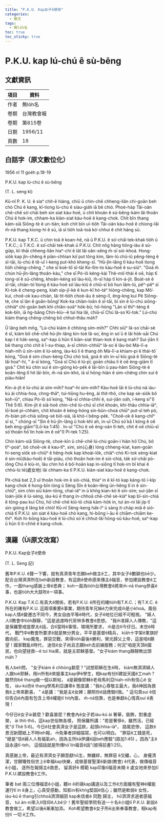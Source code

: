 ```yaml
---
title: "P.K.U. Kap女子ê使命"
categories:
  - 散文
tags:
  - 無lo̍h名
toc: true
toc_sticky: true
---
```


# P.K.U. kap lú-chú ê sù-bēng

## 文獻資訊

| 項目 | 資料 |
|---|---|
| 作者 | 無lo̍h名 |
| 卷期 | 台灣教會報 |
| 卷期 | 第815卷 |
| 日期 | 1956/11 |
| 頁數 | 18 |

## 白話字（原文數位化）

1956 nî 11 goe̍h p.18-19

P.K.U. kap lú-chú ê sù-bēng

(T. L. seng kì)

Kū-nî P. K. U. ê siaⁿ chi̍t-ē hiáng, chiū ū chin-chē chheng-liân chì-goān beh chò Chú ê kang, kî-tiong lú-chú ê siàu-gia̍h iā bē chió. Phoè-ha̍p Tâi-oân chē-chē só͘-chāi beh sin siat kàu-hoē, ū chit khoán ê sú-bēng-kám lâi thoân Chú ê hok-im, chham-ka kiàn-siat kàu-hoē ê kang-chok. Chi̍t bīn thang kám-siā Siōng-tè ê un-tián; koh chi̍t bīn uī-tio̍h Tâi-oân kàu-hoē ê chiong-lâi m̄-nā thang kiong-hí ê sū, iā sī tio̍h toā-toā kó͘-chhui ê chi̍t hāng sū.

P.K.U. kap T.K.C. ū chin toā ê koan-hē, nā ū P.K.U. ê só͘-chāi tek-khak tio̍h ū T.K.C.; ū T.K.C. ê só͘-chāi tek-khak ū P.K.U. Chit nn̄g hāng tiōng-iàu ê sū-gia̍p, kî-thāi chheng-liân hiaⁿ-chí ê la̍t lâi oân-sêng m̄-sī sió-khoá. Hong-sio̍k kap jîn-chêng ê piàn-chhian kó͘ put tông kim, lâm-lú chū-iû pêng-téng ê sî-tāi, lú-chú ê tē-uī í-keng put-khó kheng-sī. "Hū-jîn-lâng tī kàu-hoē tiong tio̍h chēng-chēng ," che sī koè-tō͘ sî-tāi Ko-lîm-to kàu-hoē ê su-siúⁿ. "Goá m̄ chún hū-jîn-lâng thoân-kàu," che sī Pó-lô kéng-kài Thê-mô͘-thài ê oē, ha̍p tī tong-sî ê sū-chêng, khoân-kéng só͘ iàu-kiû, m̄-sī ha̍p tī kin-á-ji̍t. Boa̍t-sè ê sî-tāi, chiàn-tò͘ tiong ê kàu-hoē só͘ iàu-kiû ê chiū-sī bô hun lâm-lú, pêⁿ-pêⁿ sī Ki-tok ê cheng-peng, kiah si̍p-jī-kè ê kun-kî hó-táⁿ hiòng-chêng, kap Mô͘-kuí, choē-ok kau-chiàn, lâi tit-tio̍h choè-āu ê sèng-lī, êng-kng kui Pē Siōng-tè, che sī lán ê goān-bōng! Kok-ka chiàn-loān ê sî-tāi, bī sìn ê lú-chú siōng-chhiáⁿ chì-goān beh khì chiân-soàⁿ ho̍k-bū; hô-hòng "Lán sī thiⁿ-téng ê kok-bîn, iā ǹg-bāng Chín-kiù--ê tuì hia lâi, chiū-sī Chú Iâ-so͘ Ki-tok." Lú-chú kiám thang chēng-chēng bô chhut-thâu ma̍h?

Ū lâng beh mn̄g, "Lú-chú kiám ē chhòng sím-mi̍h?" Chhì siūⁿ Iâ-so͘ chāi-sè ê sî, kiám bô chē-chē hū-jîn-lâng kin-toè Iâ-so͘, ēng in só͘ ū ê lâi ho̍k-sāi Chú kap I ê ha̍k-seng, saⁿ-kap ū hūn tī kiàn-siat thian-kok ê kang mah? Sui-jiân lí bē thang chò chi̍t ê Í-su-thiap, á-sī chhin-chhiūⁿ Iâ-so͘ ê lāu-bó Má-lī-a hiah-ni̍h ū sìn-sim ê lú-sèng, iáu-kú lí ē thang o̍h Má-lī-a khiam-pi ê thài-tō͘ kóng, "Goá ê sim chun-kèng Chú chò toā, goá ê sîn in-uī kiù goá ê Siōng-tè lâi hoaⁿ-hí, " á-sī kóng, "Goá sī Chú ê lú-pī; goān chiàu lí ê oē èng-giām tī goá." Chit kù chin suí ê sìn-gióng kò-pe̍k ê lāi-bīn ū pau-hâm Siōng-tè ê koân-lêng tī hit lāi-bīn, m̄-nā sìn-khò, iā sī hōng-hiàn ê sim-chêng chin suí ê piáu-hiān!

Kin-á-ji̍t ê lú-chú ài sím-mi̍h? hoaⁿ-hí sím-mi̍h? Kàu-hoē lāi ê lú-chú nā iáu-kú ài chhia-hoa, chng-thāⁿ, tuì-tiōng hu-êng, ài thit-thô, che kap sè-sio̍k bô koh-iūⁿ, chiau Pó-lô só͘ kóng, "Nā-sī chhia-chhí ê, sui-jiân oa̍h, í-keng sí"(I Thê 5:6). Kim-ji̍t ê siā-hoē chin-chē lú-chú sī chit khoán, khí-thâu chhia-iāⁿ, lō͘-boé pi-chhám, chit khoán ê kéng-hóng sin-bûn-choá chiūⁿ put-sî teh pò, m̄-bián pit-chiá siông-sè biô-siá, iā khó-í bêng-pe̍k. "Choē-ok ê kang-chîⁿ sī sí, " chóng-sī "Sìn ê hū-jîn-lâng ū hok-khì ah, in-uī Chú só͘ kā I kóng ê oē beh èng-giām"(Lō͘-ka 1:45) . In-uī "Chú ê oē éng-oán tī-teh, chit ê oē chiū-sī só͘ thoân hō͘ lín hok-im ê oē"(I Pí-tek 1:25).

Chin kám-siā Siōng-tè, choè-kīn ū chē-chē lú-chú goān-ì hiàn hō͘ Chú, bô tîⁿ-poàⁿ, bô choē-ok ê kau-tîⁿ, sim, sin(心身) lóng chheng-kiat, kam-goān hi-seng sio̍k sè-chiūⁿ ê hēng-hok kap khoài-lo̍k, chiâⁿ-chò Ki-tok sèng-kiat ê sin-niû(kàu-hoē) ê tāi-piáu, chò thoân hok-im ê sió-chiá, ta̍k só͘-chāi pò-iông Chú ê kiù-in, lâu chin hó ê bô͘-hoān kap ìn-siōng tī hok-im bī khai ê chhù-lú tē(處女地) lâi chham-ka tī P.K.U. kiàn-siat kàu-hoē ê kang-chok.

Pit-chiá bat 2,3 uī thoân hok-im ê sió-chiá, thiaⁿ in ê kî-tó kap káng-tō í-ki̍p kang-chok ê hong-bīn lóng ū Sèng Sîn ê koân-lêng ūn-hêng tī in ê sin-chiūⁿ, sim chin siū kám-tōng, chai-iáⁿ in ū khǹg kian-kò͘ ê sìn-sim; sui-jiân sī loán-jio̍k ê lú-sèng, iáu-kú ē thang ín-chhoā chē-chē sè-kiáⁿ kap bī-sìn-chiá ê tông-pau kui Chú, hō͘ chē-chē kiû-tō chiá kám-ho̍k in, tuì án-ni lâi ji̍p tī sìn-gióng ê lâng bē chió! Kū-nî Sèng-keng ha̍k-īⁿ ū sàng it-cha̍p miâ ê sió-chiá tī P.K.U. sin siat ê kàu-hoē chò kang, hi-bōng í-āu ē chiām-chiām ke-thiⁿ. Koh hi-bōng kàu-hoē ê lú-chú só͘ ē chhut-lâi hōng-sū kàu-hoē, saⁿ-kap ū hūn tī it-chhē ê kang-chok.

## 漢羅（Ùi原文改寫）

P.K.U. Kap女子ê使命

(T. L. Seng 記)

舊年P.K.U. ê聲一下響，就有真濟青年志願beh做主ê工，其中女子ê數額也bē少。配合台灣濟濟所在beh新設教會，有這款ê使命感來傳主ê福音，參加建設教會ê工作。一面thang感謝上帝ê恩典； koh一面為tio̍h台灣教會ê將來m̄-nā thang恭喜ê事，也是tio̍h大大鼓吹ê一項事。

P.K.U. Kap T.K.C.有真大ê關係，若有P.K.U. ê所在的確tio̍h有T.K.C.；有T.K.C. ê所在的確有P.K.U. 這兩項重要ê事業，期待青年兄姊ê力來完成m̄是小khoá。風俗kap人情ê變遷古不同今，男女自由平等ê時代，女子ê地位已經不可輕視。 "婦人人tī教會中tio̍h靜靜，"這是過渡時代哥林多教會ê思想。 "我m̄准婦人人傳教，"這是保羅警戒提摩太ê話，合tī當時ê事情，環境所要求， m̄是合tī今仔日。末世ê時代， 戰鬥中ê教會所要求ê就是無分男女，平平是基督ê精兵， kia̍h十字架ê軍旗好膽向前， kap魔鬼，罪惡交戰，來得tio̍h最後ê勝利，榮光歸父上帝，這是咱ê願望！國家戰亂ê時代， 迷信ê女子尚且志願beh去前線服務；何況"咱是天頂ê國民，也向望拯救--ê tuì hia來，就是主耶穌基督。"女子kiám thang靜靜無出頭ma̍h？

有人beh問， "女子kiám ē chhòng甚麼？"試想耶穌在生ê時， kiám無濟濟婦人人跟toè耶穌，用in所有ê來服事主kap伊ê學生，相kap有份tī建設天國ê工mah？雖然你bē thang做一個以斯帖， á是親像耶穌ê老母馬利亞hiah-ni̍h有信心ê 女性， iáu-kú你ē thang學馬利亞謙卑ê 態度講："我ê心尊敬主最大，我ê神因為救我ê上帝來歡喜， " á是講："我是主ê女婢；願照你ê話應驗tī我。" 這句真suí ê信仰告白ê內面有包含上帝ê權能tī hit內面， m̄-nā信靠，也是奉獻ê心情真suí ê表現！

今仔日ê女子ài甚麼？歡喜甚麼？教會內ê女子若iáu-kú ài 奢華，裝飾，對重虛榮， ài thit-thô，這kap世俗無各樣， 照保羅所講："若是奢侈ê，雖然活，已經死"(I Thê 5:6)。今日ê社會真濟女子是這款，起頭chhia-iāⁿ， 路尾悲慘， 這款ê景況新聞紙上不時teh報， m̄免筆者詳細描寫，也可以明白。 "罪惡ê工錢是死， "總是"信ê婦人人有福氣ah，因為主所kā伊講ê話beh應驗"(路加1:45) 。因為"主ê話永遠tī-teh， 這個話就是所傳hō͘ lín福音ê話"(彼得前書1:25)。

真感謝上帝，最近有濟濟女子願意獻hō͘主，無纏絆，無罪惡 ê交纏，心， 身攏清潔，甘願犧牲俗世上ê幸福kap快樂，成做基督聖潔ê新娘(教會) ê代表，做傳福音ê小姐， 逐所在報揚主ê救恩， 留真好ê 模範 kap印象tī福音未開 ê 處女地來參加tī P.K.U.建設教會ê工作。

筆者 bat 兩三位傳福音ê小姐，聽in ê祈禱kap講道以及工作ê方面攏有聖神ê權能運行tī in ê身上，心真受感動，知影in有khǹg堅固ê信心；雖然是軟弱ê 女性， iáu-kú ē thang引chhoā濟濟細囝 kap未信者ê 同胞 歸主， hō͘濟濟求道者感福音， tuì án-ni來入tī信仰ê人bē少！舊年聖經學院有送一十名ê小姐tī P.K.U. 新設ê教會做工，希望以後ē漸漸加添。 Koh希望教會ê女子所ē出來奉事教會，相kap有份tī 一切 ê工作。
